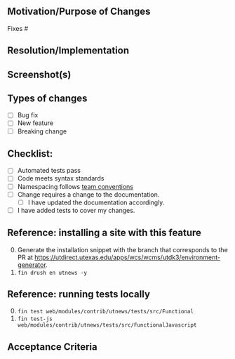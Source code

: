 <!--- Title format : ISSUE # : Action-verb driven description-->

## Motivation/Purpose of Changes
<!--- Why is this change needed? Links to existing issues are great. -->
Fixes #

## Resolution/Implementation
<!--- Describe any implementation choices you made that are noteworthy -->
<!--- or may require discussion. -->

## Screenshot(s)
<!--- (If relevant) -->

## Types of changes
<!--- Put an `x` in all that apply: -->
- [ ] Bug fix
- [ ] New feature
- [ ] Breaking change

## Checklist:
<!--- Go over all the following points, and put an `x` in all the boxes that apply. -->
<!--- If you're unsure about any of these, don't hesitate to ask. We're here to help! -->
<!--- Put an `x` in all the boxes that apply: -->
- [ ] Automated tests pass <!--- If tests don't pass because of a known reason, elaborate on the test and issue -->
- [ ] Code meets syntax standards
- [ ] Namespacing follows [team conventions](https://github.austin.utexas.edu/eis1-wcs/d8-standards/blob/master/Naming_Conventions.md)
- [ ] Change requires a change to the documentation.
  - [ ] I have updated the documentation accordingly.
- [ ] I have added tests to cover my changes.

## Reference: installing a site with this feature
<!--- Include installation snippet if multiple repos are involved -->
0. Generate the installation snippet with the branch that corresponds to the PR at https://utdirect.utexas.edu/apps/wcs/wcms/utdk3/environment-generator.
0. `fin drush en utnews -y`

## Reference: running tests locally
0. `fin test web/modules/contrib/utnews/tests/src/Functional`
0. `fin test-js web/modules/contrib/utnews/tests/src/FunctionalJavascript`

## Acceptance Criteria
<!-- Copy or link to acceptance criteria in issue -->
